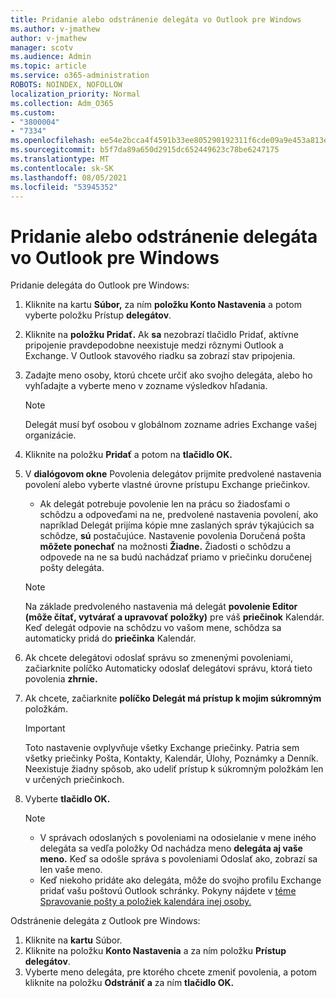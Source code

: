 ```yaml
---
title: Pridanie alebo odstránenie delegáta vo Outlook pre Windows
ms.author: v-jmathew
author: v-jmathew
manager: scotv
ms.audience: Admin
ms.topic: article
ms.service: o365-administration
ROBOTS: NOINDEX, NOFOLLOW
localization_priority: Normal
ms.collection: Adm_O365
ms.custom:
- "3800004"
- "7334"
ms.openlocfilehash: ee54e2bcca4f4591b33ee805290192311f6cde09a9e453a813e9db328d19634d
ms.sourcegitcommit: b5f7da89a650d2915dc652449623c78be6247175
ms.translationtype: MT
ms.contentlocale: sk-SK
ms.lasthandoff: 08/05/2021
ms.locfileid: "53945352"
---
```

# <a name="how-to-add-or-remove-a-delegate-in-outlook-for-windows"></a>Pridanie alebo odstránenie delegáta vo Outlook pre Windows

Pridanie delegáta do Outlook pre Windows: 

1. Kliknite na kartu **Súbor,** za ním **položku Konto Nastavenia** a potom vyberte položku Prístup **delegátov**.
2. Kliknite na **položku Pridať.** Ak **sa** nezobrazí tlačidlo Pridať, aktívne pripojenie pravdepodobne neexistuje medzi rôznymi Outlook a Exchange. V Outlook stavového riadku sa zobrazí stav pripojenia.
3. Zadajte meno osoby, ktorú chcete určiť ako svojho delegáta, alebo ho vyhľadajte a vyberte meno v zozname výsledkov hľadania.

    > [!NOTE]
    > Delegát musí byť osobou v globálnom zozname adries Exchange vašej organizácie.
4. Kliknite na položku **Pridať** a potom na **tlačidlo OK.**
5. V **dialógovom okne** Povolenia delegátov prijmite predvolené nastavenia povolení alebo vyberte vlastné úrovne prístupu Exchange priečinkov.

    - Ak delegát potrebuje povolenie len na prácu so žiadosťami o schôdzu a odpoveďami na ne, predvolené nastavenia povolení, ako napríklad Delegát prijíma kópie mne zaslaných správ týkajúcich sa schôdze, **sú** postačujúce. Nastavenie povolenia Doručená pošta **môžete ponechať** na možnosti **Žiadne.** Žiadosti o schôdzu a odpovede na ne sa budú nachádzať priamo v priečinku doručenej pošty delegáta.

    > [!NOTE]
    > Na základe predvoleného nastavenia má delegát **povolenie Editor (môže čítať, vytvárať a upravovať položky)** pre váš **priečinok** Kalendár. Keď delegát odpovie na schôdzu vo vašom mene, schôdza sa automaticky pridá do **priečinka** Kalendár.

5. Ak chcete delegátovi odoslať správu so zmenenými povoleniami, začiarknite políčko Automaticky odoslať delegátovi správu, ktorá tieto povolenia **zhrnie.**
6. Ak chcete, začiarknite **políčko Delegát má prístup k mojim súkromným** položkám.

    > [!IMPORTANT]
    > Toto nastavenie ovplyvňuje všetky Exchange priečinky. Patria sem všetky priečinky Pošta, Kontakty, Kalendár, Úlohy, Poznámky a Denník. Neexistuje žiadny spôsob, ako udeliť prístup k súkromným položkám len v určených priečinkoch.

7. Vyberte **tlačidlo OK.**

    > [!NOTE]
    >
    > - V správach odoslaných s povoleniami na odosielanie v mene iného delegáta sa vedľa položky Od nachádza meno **delegáta aj vaše meno.** Keď sa odošle správa s povoleniami Odoslať ako, zobrazí sa len vaše meno.
    > - Keď niekoho pridáte ako delegáta, môže do svojho profilu Exchange pridať vašu poštovú Outlook schránky. Pokyny nájdete v [téme Spravovanie pošty a položiek kalendára inej osoby.](https://support.microsoft.com/office/manage-another-person-s-mail-and-calendar-items-afb79d6b-2967-43b9-a944-a6b953190af5)

Odstránenie delegáta z Outlook pre Windows:

1. Kliknite na **kartu** Súbor.
2. Kliknite na položku **Konto Nastavenia** a za ním položku **Prístup delegátov**.
3. Vyberte meno delegáta, pre ktorého chcete zmeniť povolenia, a potom kliknite na položku **Odstrániť a** za ním **tlačidlo OK.**
